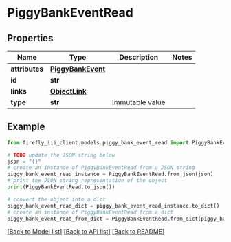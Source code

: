 # PiggyBankEventRead


## Properties

Name | Type | Description | Notes
------------ | ------------- | ------------- | -------------
**attributes** | [**PiggyBankEvent**](PiggyBankEvent.md) |  | 
**id** | **str** |  | 
**links** | [**ObjectLink**](ObjectLink.md) |  | 
**type** | **str** | Immutable value | 

## Example

```python
from firefly_iii_client.models.piggy_bank_event_read import PiggyBankEventRead

# TODO update the JSON string below
json = "{}"
# create an instance of PiggyBankEventRead from a JSON string
piggy_bank_event_read_instance = PiggyBankEventRead.from_json(json)
# print the JSON string representation of the object
print(PiggyBankEventRead.to_json())

# convert the object into a dict
piggy_bank_event_read_dict = piggy_bank_event_read_instance.to_dict()
# create an instance of PiggyBankEventRead from a dict
piggy_bank_event_read_from_dict = PiggyBankEventRead.from_dict(piggy_bank_event_read_dict)
```
[[Back to Model list]](../README.md#documentation-for-models) [[Back to API list]](../README.md#documentation-for-api-endpoints) [[Back to README]](../README.md)


